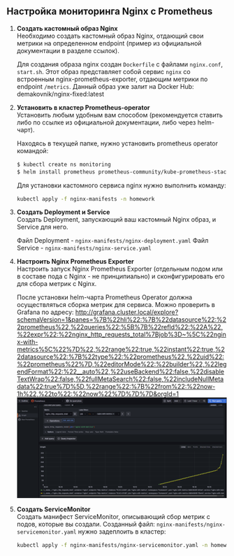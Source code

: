 ## Настройка мониторинга Nginx с Prometheus

1. **Создать кастомный образ Nginx**  
   Необходимо создать кастомный образ Nginx, отдающий свои метрики на определенном endpoint (пример из официальной документации в разделе ссылок).

   Для создания образа nginx создан `Dockerfile` с файлами `nginx.conf`, `start.sh`. Этот образ представляет собой сервис `nginx` со встроенным nginx-prometheus-exporter, отдающим метрики по endpoint `/metrics`. Данный образ уже залит на Docker Hub: demakovnik/nginx-fixed:latest 

2. **Установить в кластер Prometheus-operator**  
   Установить любым удобным вам способом (рекомендуется ставить либо по ссылке из официальной документации, либо через helm-чарт).

   Находясь в текущей папке, нужно установить prometheus operator командой:

   ```bash
   $ kubectl create ns monitoring
   $ helm install prometheus prometheus-community/kube-prometheus-stack -n monitoring -f values.yaml
   ```

   Для установки кастомного сервиса nginx нужно выполнить команду:
   ```bash
   kubectl apply -f nginx-manifests -n homework
   ```

3. **Создать Deployment и Service**  
   Создать Deployment, запускающий ваш кастомный Nginx образ, и Service для него.

   Файл Deployment - `nginx-manifests/nginx-deployment.yaml`
   Файл Service - `nginx-manifests/nginx-service.yaml`



4. **Настроить Nginx Prometheus Exporter**  
   Настроить запуск Nginx Prometheus Exporter (отдельным подом или в составе пода с Nginx - не принципиально) и сконфигурировать его для сбора метрик с Nginx.

   После установки helm-чарта Prometheus Operator должна осуществляться сборка метрик для сервиса. Можно проверить в Grafana по адресу: http://grafana.cluster.local/explore?schemaVersion=1&panes=%7B%22hli%22:%7B%22datasource%22:%22prometheus%22,%22queries%22:%5B%7B%22refId%22:%22A%22,%22expr%22:%22nginx_http_requests_total%7Bjob%3D~%5C%22nginx-with-metrics%5C%22%7D%22,%22range%22:true,%22instant%22:true,%22datasource%22:%7B%22type%22:%22prometheus%22,%22uid%22:%22prometheus%22%7D,%22editorMode%22:%22builder%22,%22legendFormat%22:%22__auto%22,%22useBackend%22:false,%22disableTextWrap%22:false,%22fullMetaSearch%22:false,%22includeNullMetadata%22:true%7D%5D,%22range%22:%7B%22from%22:%22now-1h%22,%22to%22:%22now%22%7D%7D%7D&orgId=1
   ![alt text](image.png)

5. **Создать ServiceMonitor**  
   Создать манифест ServiceMonitor, описывающий сбор метрик с подов, которые вы создали.
   Созданный файл: `nginx-manifests/nginx-servicemonitor.yaml` нужно задеплоить в кластер:
   ```bash
   kubectl apply -f nginx-manifests/nginx-servicemonitor.yaml -n homework
   ```